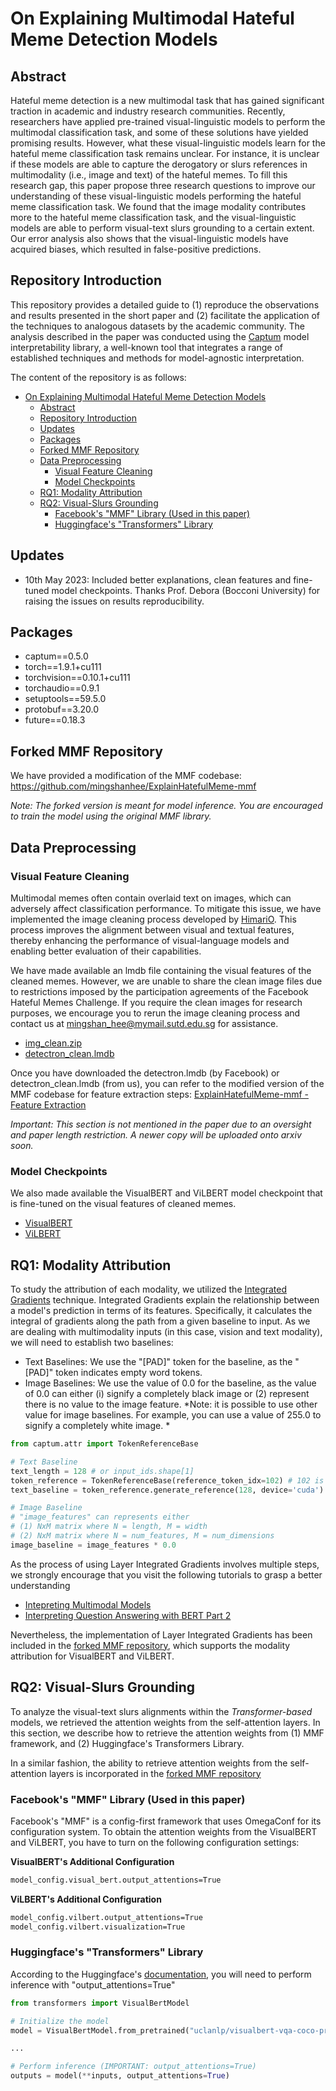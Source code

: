 # On Explaining Multimodal Hateful Meme Detection Models

## Abstract

Hateful meme detection is a new multimodal task that has gained significant traction in academic and industry research communities. Recently, researchers have applied pre-trained visual-linguistic models to perform the multimodal classification task, and some of these solutions have yielded promising results. However, what these visual-linguistic models learn for the hateful meme classification task remains unclear. For instance, it is unclear if these models are able to capture the derogatory or slurs references in multimodality (i.e., image and text) of the hateful memes. To fill this research gap, this paper propose three research questions to improve our understanding of these visual-linguistic models performing the hateful meme classification task. We found that the image modality contributes more to the hateful meme classification task, and the visual-linguistic models are able to perform visual-text slurs grounding to a certain extent. Our error analysis also shows that the visual-linguistic models have acquired biases, which resulted in false-positive predictions.

## Repository Introduction
This repository provides a detailed guide to (1) reproduce the observations and results presented in the short paper and (2) facilitate the application of the techniques to analogous datasets by the academic community. The analysis described in the paper was conducted using the [Captum](https://captum.ai/) model interpretability library, a well-known tool that integrates a range of established techniques and methods for model-agnostic interpretation.

The content of the repository is as follows: 
- [On Explaining Multimodal Hateful Meme Detection Models](#on-explaining-multimodal-hateful-meme-detection-models)
  - [Abstract](#abstract)
  - [Repository Introduction](#repository-introduction)
  - [Updates](#updates)
  - [Packages](#packages)
  - [Forked MMF Repository](#forked-mmf-repository)
  - [Data Preprocessing](#data-preprocessing)
    - [Visual Feature Cleaning](#visual-feature-cleaning)
    - [Model Checkpoints](#model-checkpoints)
  - [RQ1: Modality Attribution](#rq1-modality-attribution)
  - [RQ2: Visual-Slurs Grounding](#rq2-visual-slurs-grounding)
    - [Facebook's "MMF" Library (Used in this paper)](#facebooks-mmf-library-used-in-this-paper)
    - [Huggingface's "Transformers" Library](#huggingfaces-transformers-library)

## Updates
- 10th May 2023: Included better explanations, clean features and fine-tuned model checkpoints. Thanks Prof. Debora (Bocconi University) for raising the issues on results reproducibility.

## Packages
- captum==0.5.0
- torch==1.9.1+cu111
- torchvision==0.10.1+cu111
- torchaudio==0.9.1
- setuptools==59.5.0
- protobuf==3.20.0
- future==0.18.3

## Forked MMF Repository

We have provided a modification of the MMF codebase: https://github.com/mingshanhee/ExplainHatefulMeme-mmf

*Note: The forked version is meant for model inference. You are encouraged to train the model using the original MMF library.* 

## Data Preprocessing

### Visual Feature Cleaning
Multimodal memes often contain overlaid text on images, which can adversely affect classification performance. To mitigate this issue, we have implemented the image cleaning process developed by [HimariO](https://github.com/HimariO/HatefulMemesChallenge/blob/main/data_utils/README.md). This process improves the alignment between visual and textual features, thereby enhancing the performance of visual-language models and enabling better evaluation of their capabilities.

We have made available an lmdb file containing the visual features of the cleaned memes. However, we are unable to share the clean image files due to restrictions imposed by the participation agreements of the Facebook Hateful Memes Challenge. If you require the clean images for research purposes, we encourage you to rerun the image cleaning process and contact us at mingshan_hee@mymail.sutd.edu.sg for assistance.
- [img_clean.zip](https://sutdapac-my.sharepoint.com/:u:/g/personal/mingshan_hee_mymail_sutd_edu_sg/EWHrFCPMOGlHh25BPdbdxn0BQfMHiV18ycC6x6mhT6SDOA?e=8ePYsY)
- [detectron_clean.lmdb](https://sutdapac-my.sharepoint.com/:u:/g/personal/mingshan_hee_mymail_sutd_edu_sg/EfNA-XklRgxPiu9Pd-S1_dMBBR4cCHAF6cHwbOm9zK7f1A?e=5w7yaM)

Once you have downloaded the detectron.lmdb (by Facebook) or detectron_clean.lmdb (from us), you can refer to the modified version of the MMF codebase for feature extraction steps: [ExplainHatefulMeme-mmf - Feature Extraction](https://github.com/mingshanhee/ExplainHatefulMeme-mmf#feature-extraction)

*Important: This section is not mentioned in the paper due to an oversight and paper length restriction. A newer copy will be uploaded onto arxiv soon.*

### Model Checkpoints

We also made available the VisualBERT and ViLBERT model checkpoint that is fine-tuned on the visual features of cleaned memes. 
- [VisualBERT](https://sutdapac-my.sharepoint.com/:u:/g/personal/mingshan_hee_mymail_sutd_edu_sg/EUCFE11qI_NAjMetRpr0ZngB7s4tWkWgZJys7DmraqeFVg?e=qMmr6o)
- [ViLBERT](https://sutdapac-my.sharepoint.com/:u:/g/personal/mingshan_hee_mymail_sutd_edu_sg/ERhL5n9SokhOvzPXJ5FcimEBbNgdaxycsQQkLs9XHSBh3w?e=qyISVk)

## RQ1: Modality Attribution

To study the attribution of each modality, we utilized the [Integrated Gradients](https://arxiv.org/abs/1703.01365) technique. Integrated Gradients explain the relationship between a model's prediction in terms of its features. Specifically, it calculates the integral of gradients along the path from a given baseline to input. As we are dealing with multimodality inputs (in this case, vision and text modality), we will need to establish two baselines:
- Text Baselines: We use the "[PAD]" token for the baseline, as the "[PAD]" token indicates empty word tokens.
- Image Baselines: We use the value of 0.0 for the baseline, as the value of 0.0 can either (i) signify a completely black image or (2) represent there is no value to the image feature. *Note: it is possible to use other value for image baselines. For example, you can use a value of 255.0 to signify a completely white image. *

```python
from captum.attr import TokenReferenceBase

# Text Baseline
text_length = 128 # or input_ids.shape[1]
token_reference = TokenReferenceBase(reference_token_idx=102) # 102 is the [PAD] token ID
text_baseline = token_reference.generate_reference(128, device='cuda').unsqueeze(0)

# Image Baseline
# "image_features" can represents either
# (1) NxM matrix where N = length, M = width
# (2) NxM matrix where N = num_features, M = num_dimensions
image_baseline = image_features * 0.0 
```

As the process of using Layer Integrated Gradients involves multiple steps, we strongly encourage that you visit the following tutorials to grasp a better understanding
- [Intepreting Multimodal Models](https://captum.ai/tutorials/IMDB_TorchText_Interpret)
- [Interpreting Question Answering with BERT Part 2](https://captum.ai/tutorials/Bert_SQUAD_Interpret2)

Nevertheless, the implementation of Layer Integrated Gradients has been included in the [forked MMF repository](#forked-mmf-repository), which supports the modality attribution for VisualBERT and ViLBERT.

## RQ2: Visual-Slurs Grounding

To analyze the visual-text slurs alignments within the *Transformer-based* models, we retrieved the attention weights from the self-attention layers. In this section, we describe how to retrieve the attention weights from (1) MMF framework, and (2) Huggingface's Transformers Library. 

In a similar fashion, the ability to retrieve attention weights from the self-attention layers is incorporated in the [forked MMF repository](#forked-mmf-repository)

### Facebook's "MMF" Library (Used in this paper)

Facebook's "MMF" is a config-first framework that uses OmegaConf for its configuration system. To obtain the attention weights from the VisualBERT and ViLBERT, you have to turn on the following configuration settings:

**VisualBERT's Additional Configuration**
```bash
model_config.visual_bert.output_attentions=True
```

**ViLBERT's Additional Configuration**
```bash
model_config.vilbert.output_attentions=True
model_config.vilbert.visualization=True
```

### Huggingface's "Transformers" Library

According to the Huggingface's [documentation]("https://huggingface.co/docs/transformers/model_doc/visual_bert#transformers.VisualBertModel"), you will need to perform inference with "output_attentions=True"

```python
from transformers import VisualBertModel

# Initialize the model
model = VisualBertModel.from_pretrained("uclanlp/visualbert-vqa-coco-pre")

...

# Perform inference (IMPORTANT: output_attentions=True)
outputs = model(**inputs, output_attentions=True)
```